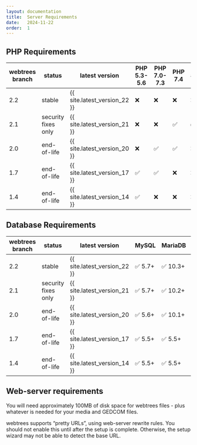 ```yaml
---
layout: documentation
title:  Server Requirements
date:   2024-11-22
order:  1
---
```


## PHP Requirements

| webtrees branch | status              | latest version               | PHP 5.3-5.6 | PHP 7.0-7.3 | PHP 7.4 | PHP 8.0-8.2 | PHP 8.3-8.4 |
|-----------------|---------------------|------------------------------|-------------|-------------|---------|-------------|-------------|
| 2.2             | stable              | {{ site.latest_version_22 }} | ❌           | ❌           | ❌       | ❌           | ✅           |
| 2.1             | security fixes only | {{ site.latest_version_21 }} | ❌           | ❌           | ✅       | ✅           | ✅           |
| 2.0             | end-of-life         | {{ site.latest_version_20 }} | ❌           | ✅           | ✅       | ❌           | ❌           |
| 1.7             | end-of-life         | {{ site.latest_version_17 }} | ✅           | ✅           | ❌       | ❌           | ❌           |
| 1.4             | end-of-life         | {{ site.latest_version_14 }} | ✅           | ❌           | ❌       | ❌           | ❌           |

## Database Requirements

| webtrees branch | status              | latest version               | MySQL  | MariaDB | SQLite   | SQL Server | PostgreSQL |
|-----------------|---------------------|------------------------------|--------|---------|----------|------------|------------|
| 2.2             | stable              | {{ site.latest_version_22 }} | ✅ 5.7+ | ✅ 10.3+ | ✅ 3.8.8+ | ✅ 2017+    | ✅ 10.0+    |
| 2.1             | security fixes only | {{ site.latest_version_21 }} | ✅ 5.7+ | ✅ 10.2+ | ✅ 3.8.8+ | ✅ 2017+    | ✅ 9.6+     |
| 2.0             | end-of-life         | {{ site.latest_version_20 }} | ✅ 5.6+ | ✅ 10.1+ | ❌        | ❌          | ❌          |
| 1.7             | end-of-life         | {{ site.latest_version_17 }} | ✅ 5.5+ | ✅ 5.5+  | ❌        | ❌          | ❌          |
| 1.4             | end-of-life         | {{ site.latest_version_14 }} | ✅ 5.5+ | ✅ 5.5+  | ❌        | ❌          | ❌          |

## Web-server requirements

You will need approximately 100MB of disk space for webtrees files - plus whatever
is needed for your media and GEDCOM files.

webtrees supports “pretty URLs”, using web-server rewrite rules.
You should not enable this until after the setup is complete.
Otherwise, the setup wizard may not be able to detect the base URL.
